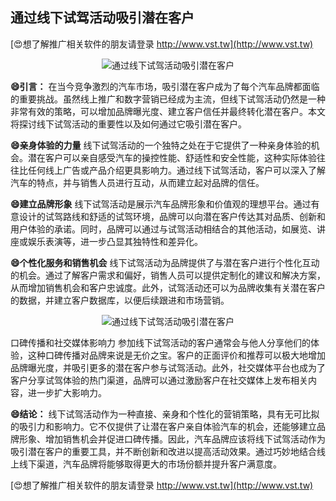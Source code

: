 ## **通过线下试驾活动吸引潜在客户**

[😍想了解推广相关软件的朋友请登录 http://www.vst.tw](http://www.vst.tw)

 <center><img src="https://vst.tw/MP4/tuiguang/png/4.png" alt="通过线下试驾活动吸引潜在客户"></center>

**😄引言：**
在当今竞争激烈的汽车市场，吸引潜在客户成为了每个汽车品牌都面临的重要挑战。虽然线上推广和数字营销已经成为主流，但线下试驾活动仍然是一种非常有效的策略，可以增加品牌曝光度、建立客户信任并最终转化潜在客户。本文将探讨线下试驾活动的重要性以及如何通过它吸引潜在客户。

**😄亲身体验的力量**
线下试驾活动的一个独特之处在于它提供了一种亲身体验的机会。潜在客户可以亲自感受汽车的操控性能、舒适性和安全性能，这种实际体验往往比任何线上广告或产品介绍更具影响力。通过线下试驾活动，客户可以深入了解汽车的特点，并与销售人员进行互动，从而建立起对品牌的信任。

**😄建立品牌形象**
线下试驾活动是展示汽车品牌形象和价值观的理想平台。通过有意设计的试驾路线和舒适的试驾环境，品牌可以向潜在客户传达其对品质、创新和用户体验的承诺。同时，品牌可以通过与试驾活动相结合的其他活动，如展览、讲座或娱乐表演等，进一步凸显其独特性和差异化。

**😄个性化服务和销售机会**
线下试驾活动为品牌提供了与潜在客户进行个性化互动的机会。通过了解客户需求和偏好，销售人员可以提供定制化的建议和解决方案，从而增加销售机会和客户忠诚度。此外，试驾活动还可以为品牌收集有关潜在客户的数据，并建立客户数据库，以便后续跟进和市场营销。

 <center><img src="https://vst.tw/MP4/tuiguang/png/3.png" alt="通过线下试驾活动吸引潜在客户"></center>

口碑传播和社交媒体影响力
参加线下试驾活动的客户通常会与他人分享他们的体验，这种口碑传播对品牌来说是无价之宝。客户的正面评价和推荐可以极大地增加品牌曝光度，并吸引更多的潜在客户参与试驾活动。此外，社交媒体平台也成为了客户分享试驾体验的热门渠道，品牌可以通过激励客户在社交媒体上发布相关内容，进一步扩大影响力。

**😄结论：**
线下试驾活动作为一种直接、亲身和个性化的营销策略，具有无可比拟的吸引力和影响力。它不仅提供了让潜在客户亲自体验汽车的机会，还能够建立品牌形象、增加销售机会并促进口碑传播。因此，汽车品牌应该将线下试驾活动作为吸引潜在客户的重要工具，并不断创新和改进以提高活动效果。通过巧妙地结合线上线下渠道，汽车品牌将能够取得更大的市场份额并提升客户满意度。

[😍想了解推广相关软件的朋友请登录 http://www.vst.tw](http://www.vst.tw)



